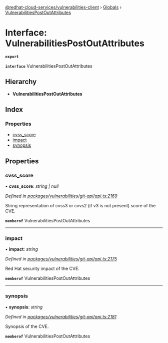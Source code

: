 [@redhat-cloud-services/vulnerabilities-client](../README.md) › [Globals](../globals.md) › [VulnerabilitiesPostOutAttributes](vulnerabilitiespostoutattributes.md)

# Interface: VulnerabilitiesPostOutAttributes

**`export`** 

**`interface`** VulnerabilitiesPostOutAttributes

## Hierarchy

* **VulnerabilitiesPostOutAttributes**

## Index

### Properties

* [cvss_score](vulnerabilitiespostoutattributes.md#cvss_score)
* [impact](vulnerabilitiespostoutattributes.md#impact)
* [synopsis](vulnerabilitiespostoutattributes.md#synopsis)

## Properties

###  cvss_score

• **cvss_score**: *string | null*

*Defined in [packages/vulnerabilities/git-api/api.ts:2169](https://github.com/RedHatInsights/javascript-clients/blob/master/packages/vulnerabilities/git-api/api.ts#L2169)*

String representation of cvss3 or cvvs2 (if v3 is not present) score of the CVE.

**`memberof`** VulnerabilitiesPostOutAttributes

___

###  impact

• **impact**: *string*

*Defined in [packages/vulnerabilities/git-api/api.ts:2175](https://github.com/RedHatInsights/javascript-clients/blob/master/packages/vulnerabilities/git-api/api.ts#L2175)*

Red Hat security impact of the CVE.

**`memberof`** VulnerabilitiesPostOutAttributes

___

###  synopsis

• **synopsis**: *string*

*Defined in [packages/vulnerabilities/git-api/api.ts:2181](https://github.com/RedHatInsights/javascript-clients/blob/master/packages/vulnerabilities/git-api/api.ts#L2181)*

Synopsis of the CVE.

**`memberof`** VulnerabilitiesPostOutAttributes
